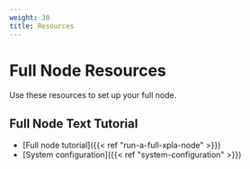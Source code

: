 ```yaml
---
weight: 30
title: Resources
---
```


# Full Node Resources

Use these resources to set up your full node.

## Full Node Text Tutorial

- [Full node tutorial]({{< ref "run-a-full-xpla-node" >}})
- [System configuration]({{< ref "system-configuration" >}})
